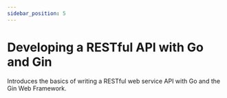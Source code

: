 ```yaml
---
sidebar_position: 5
---
```


# Developing a RESTful API with Go and Gin
Introduces the basics of writing a RESTful web service API with Go and the Gin Web Framework.
